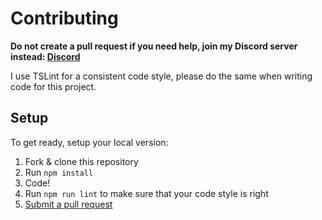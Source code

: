 # Contributing

**Do not create a pull request if you need help, join my Discord server instead: [Discord](https://discord.gg/A9cVcjv)**

I use TSLint for a consistent code style, please do the same when writing code for this project.

## Setup
To get ready, setup your local version:

1. Fork & clone this repository
2. Run `npm install`
3. Code!
4. Run `npm run lint` to make sure that your code style is right
5. [Submit a pull request](https://github.com/tiehm/SetupBot/compare)
